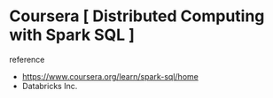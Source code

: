# Coursera [ Distributed Computing with Spark SQL ]

reference
- https://www.coursera.org/learn/spark-sql/home
- Databricks Inc.
